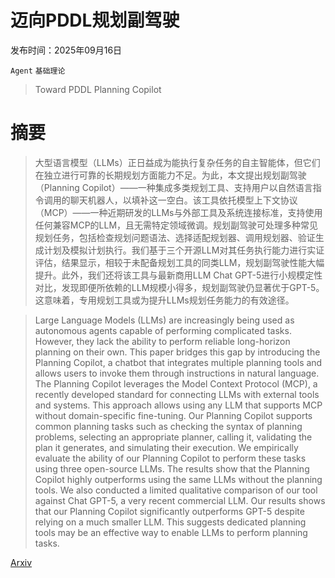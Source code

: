 # 迈向PDDL规划副驾驶

发布时间：2025年09月16日

`Agent` `基础理论`

> Toward PDDL Planning Copilot

# 摘要

> 大型语言模型（LLMs）正日益成为能执行复杂任务的自主智能体，但它们在独立进行可靠的长期规划方面能力不足。为此，本文提出规划副驾驶（Planning Copilot）——一种集成多类规划工具、支持用户以自然语言指令调用的聊天机器人，以填补这一空白。该工具依托模型上下文协议（MCP）——一种近期研发的LLMs与外部工具及系统连接标准，支持使用任何兼容MCP的LLM，且无需特定领域微调。规划副驾驶可处理多种常见规划任务，包括检查规划问题语法、选择适配规划器、调用规划器、验证生成计划及模拟计划执行。我们基于三个开源LLM对其任务执行能力进行实证评估，结果显示，相较于未配备规划工具的同类LLM，规划副驾驶性能大幅提升。此外，我们还将该工具与最新商用LLM Chat GPT-5进行小规模定性对比，发现即便所依赖的LLM规模小得多，规划副驾驶仍显著优于GPT-5。这意味着，专用规划工具或为提升LLMs规划任务能力的有效途径。

> Large Language Models (LLMs) are increasingly being used as autonomous agents capable of performing complicated tasks. However, they lack the ability to perform reliable long-horizon planning on their own. This paper bridges this gap by introducing the Planning Copilot, a chatbot that integrates multiple planning tools and allows users to invoke them through instructions in natural language. The Planning Copilot leverages the Model Context Protocol (MCP), a recently developed standard for connecting LLMs with external tools and systems. This approach allows using any LLM that supports MCP without domain-specific fine-tuning. Our Planning Copilot supports common planning tasks such as checking the syntax of planning problems, selecting an appropriate planner, calling it, validating the plan it generates, and simulating their execution. We empirically evaluate the ability of our Planning Copilot to perform these tasks using three open-source LLMs. The results show that the Planning Copilot highly outperforms using the same LLMs without the planning tools. We also conducted a limited qualitative comparison of our tool against Chat GPT-5, a very recent commercial LLM. Our results shows that our Planning Copilot significantly outperforms GPT-5 despite relying on a much smaller LLM. This suggests dedicated planning tools may be an effective way to enable LLMs to perform planning tasks.

[Arxiv](https://arxiv.org/abs/2509.12987)